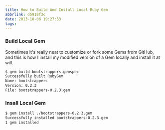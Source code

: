 ```yaml
---
title: How to Build And Install Local Ruby Gem
abbrlink: d5918f3c
date: 2013-10-06 19:27:53
tags:
---
```

### Build Local Gem

Sometimes it's really neat to customize or fork some Gems from GitHub, and this is how I install my modified version of a Gem locally and install it at will.

```bash
$ gem build bootstrappers.gemspec
Successfully built RubyGem
Name: bootstrappers
Version: 0.2.3
File: bootstrappers-0.2.3.gem
```

### Insall Local Gem

```bash
$ gem install ./bootstrappers-0.2.3.gem
Successfully installed bootstrappers-0.2.3.gem
1 gem installed
```
